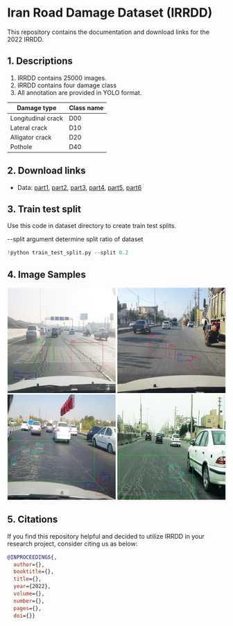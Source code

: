 # Iran Road Damage Dataset (IRRDD)
This repository contains the documentation and download links for the 2022 IRRDD. 
## 1. Descriptions 
  1. IRRDD contains 25000 images.
  2. IRRDD contains four damage class
  3. All annotation are provided in YOLO format.
  
  | Damage type  | Class name |
  | ------------- | ------------- |
  | Longitudinal crack | D00  |
  | Lateral crack  | D10  |
  | Alligator crack  | D20  |
  | Pothole  | D40  |

## 2. Download links

- Data: [part1](https://drive.google.com/file/d/1iAPvA5wiieF0Gdbeu2VqdghHZclsetu8/view?usp=sharing), [part2](https://drive.google.com/file/d/1fA2wEJql_YrxgN0J8NCNmWLjFHgCYfYT/view?usp=sharing), [part3](https://drive.google.com/file/d/1PM9VPtDvmsviTg-9LJ2opcWBYwDKavv8/view?usp=sharing), [part4](https://drive.google.com/file/d/1OX0N0RXIGwEsjA9fObZh7k96eP17Mj_3/view?usp=sharing), [part5](https://drive.google.com/file/d/1FiV-Q_cK4ANcUBoJt__DKQcph7CRxIQP/view?usp=sharing), [part6](https://drive.google.com/file/d/15x3cCPgZCHL_aOaFGAY4Zkcrx0EjS8_1/view?usp=sharing)

## 3. Train test split
Use this code in dataset directory to create train test splits.

--split argument determine split ratio of dataset

```python
!python train_test_split.py --split 0.2
```


## 4. Image Samples


<p align="center"><img src="Samples/sample_Images.jpg"></p>


## 5. Citations
If you find this repository helpful and decided to utilize IRRDD in your research project, consider citing us as below:
```bibtex
@INPROCEEDINGS{,
  author={},
  booktitle={}, 
  title={}, 
  year={2022},
  volume={},
  number={},
  pages={},
  doi={}}
```
